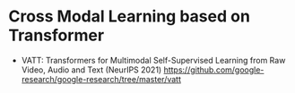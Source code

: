 # Cross Modal Learning based on Transformer
* VATT: Transformers for Multimodal Self-Supervised Learning from Raw Video, Audio and Text (NeurIPS 2021) https://github.com/google-research/google-research/tree/master/vatt
